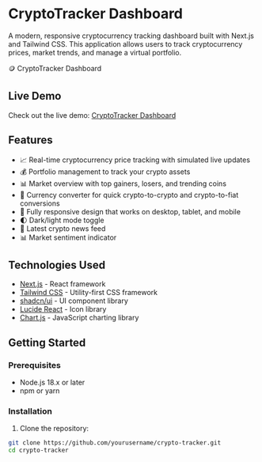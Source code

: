# CryptoTracker Dashboard

A modern, responsive cryptocurrency tracking dashboard built with Next.js and Tailwind CSS. This application allows users to track cryptocurrency prices, market trends, and manage a virtual portfolio.

🪙 CryptoTracker Dashboard

## Live Demo

Check out the live demo: [CryptoTracker Dashboard](https://c82h09sfqwvpraipw.lite.vusercontent.net/)

## Features

- 📈 Real-time cryptocurrency price tracking with simulated live updates
- 💰 Portfolio management to track your crypto assets
- 📊 Market overview with top gainers, losers, and trending coins
- 🔄 Currency converter for quick crypto-to-crypto and crypto-to-fiat conversions
- 📱 Fully responsive design that works on desktop, tablet, and mobile
- 🌓 Dark/light mode toggle
- 📰 Latest crypto news feed
- 📊 Market sentiment indicator

## Technologies Used

- [Next.js](https://nextjs.org/) - React framework
- [Tailwind CSS](https://tailwindcss.com/) - Utility-first CSS framework
- [shadcn/ui](https://ui.shadcn.com/) - UI component library
- [Lucide React](https://lucide.dev/) - Icon library
- [Chart.js](https://www.chartjs.org/) - JavaScript charting library

## Getting Started

### Prerequisites

- Node.js 18.x or later
- npm or yarn

### Installation

1. Clone the repository:

```bash
git clone https://github.com/yourusername/crypto-tracker.git
cd crypto-tracker

